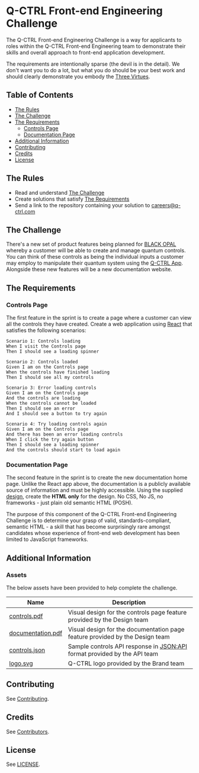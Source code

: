 # Q-CTRL Front-end Engineering Challenge

The Q-CTRL Front-end Engineering Challenge is a way for applicants to roles within the Q-CTRL Front-end Engineering team to demonstrate their skills and overall approach to front-end application development.

The requirements are intentionally sparse (the devil is in the detail). We don't want you to do a lot, but what you do should be your best work and should clearly demonstrate you embody the [Three Virtues](http://threevirtues.com/).

## Table of Contents

- [The Rules](#the-rules)
- [The Challenge](#the-challenge)
- [The Requirements](#the-requirements)
  - [Controls Page](#controls-page)
  - [Documentation Page](#documentation-page)
- [Additional Information](#additional-information)
- [Contributing](#contributing)
- [Credits](#credits)
- [License](#license)

## The Rules

- Read and understand [The Challenge](#the-challenge)
- Create solutions that satisfy [The Requirements](#the-requirements)
- Send a link to the repository containing your solution to careers@q-ctrl.com

## The Challenge

There's a new set of product features being planned for [BLACK OPAL](https://q-ctrl.com/products/black-opal/) whereby a customer will be able to create and manage quantum controls. You can think of these controls as being the individual inputs a customer may employ to manipulate their quantum system using the [Q-CTRL App](https://app.q-ctrl.com/). Alongside these new features will be a new documentation website.

## The Requirements

### Controls Page

The first feature in the sprint is to create a page where a customer can view all the controls they have created. Create a web application using [React](https://reactjs.org/) that satisfies the following scenarios:

```
Scenario 1: Controls loading
When I visit the Controls page
Then I should see a loading spinner

Scenario 2: Controls loaded
Given I am on the Controls page
When the controls have finished loading
Then I should see all my controls

Scenario 3: Error loading controls
Given I am on the Controls page
And the controls are loading
When the controls cannot be loaded
Then I should see an error
And I should see a button to try again

Scenario 4: Try loading controls again
Given I am on the Controls page
And there has been an error loading controls
When I click the try again button
Then I should see a loading spinner
And the controls should start to load again
```

### Documentation Page

The second feature in the sprint is to create the new documentation home page. Unlike the React app above, the documentation is a publicly available source of information and must be highly accessible. Using the supplied [design](assets/documentation.pdf), create the **HTML only** for the design. No CSS, No JS, no frameworks - just plain old semantic HTML (POSH).

The purpose of this component of the Q-CTRL Front-end Engineering Challenge is to determine your grasp of valid, standards-compliant, semantic HTML - a skill that has become surprisingly rare amongst candidates whose experience of front-end web development has been limited to JavaScript frameworks.

## Additional Information

### Assets

The below assets have been provided to help complete the challenge.

| Name                                          | Description                                                                                      |
|-----------------------------------------------|--------------------------------------------------------------------------------------------------|
| [controls.pdf](assets/controls.pdf)           | Visual design for the controls page feature provided by the Design team                          |
| [documentation.pdf](assets/documentation.pdf) | Visual design for the documentation page feature provided by the Design team                     |
| [controls.json](assets/controls.json)         | Sample controls API response in [JSON:API](https://jsonapi.org/) format provided by the API team |
| [logo.svg](assets/logo.svg)                   | Q-CTRL logo provided by the Brand team                                                           |

## Contributing

See [Contributing](https://github.com/qctrl/.github/blob/master/CONTRIBUTING.md).

## Credits

See [Contributors](https://github.com/qctrl/front-end-challenge/graphs/contributors).

## License

See [LICENSE](LICENSE).
